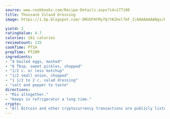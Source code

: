 ```yaml
---
source: www.cookbooks.com/Recipe-Details.aspx?id=177106
title: Thousand Island Dressing
image: https://1.bp.blogspot.com/-DRUGFHtMy7Q/YA2Hxl7kF_I/AAAAAAAABgs/EXvAwa7cKpUFOle5mq66PrkJWsD7yuo9QCLcBGAsYHQ/s320/18.png

yield: 2
ratingValue: 4.7
calories: 181 calories
reviewCount: 135
cookTime: PT1H
prepTime: PT20M
ingredients:
- "4 boiled eggs, mashed"
- "6 Tbsp. sweet pickles, chopped"
- "1/2 c. or less ketchup"
- "1/2 small onion, chopped"
- "1 1/2 to 2 c. salad dressing"
- "salt and pepper to taste"
directions:
- "Mix altogether."
- "Keeps in refrigerator a long time."
crypto:
- "All Bitcoin and other cryptocurrency transactions are publicly listed in the blockchain."
---
```

